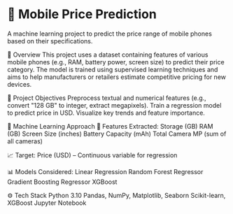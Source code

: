 # 📱 Mobile Price Prediction
A machine learning project to predict the price range of mobile phones based on their specifications.

📌 Overview
This project uses a dataset containing features of various mobile phones (e.g., RAM, battery power, screen size) to predict their price category. The model is trained using supervised learning techniques and aims to help manufacturers or retailers estimate competitive pricing for new devices.

🚀 Project Objectives
Preprocess textual and numerical features (e.g., convert "128 GB" to integer, extract megapixels).
Train a regression model to predict price in USD.
Visualize key trends and feature importance.

🧠 Machine Learning Approach
📌 Features Extracted:
Storage (GB)
RAM (GB)
Screen Size (inches)
Battery Capacity (mAh)
Total Camera MP (sum of all cameras)

📈 Target:
Price (USD) – Continuous variable for regression

📊 Models Considered:
Linear Regression
Random Forest Regressor
Gradient Boosting Regressor
XGBoost

⚙️ Tech Stack
Python 3.10
Pandas, NumPy, Matplotlib, Seaborn
Scikit-learn, XGBoost
Jupyter Notebook

